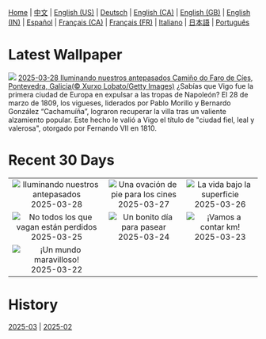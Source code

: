 [Home](../README.md) | [中文](zh-CN.md) | [English (US)](en-US.md) | [Deutsch](de-DE.md) | [English (CA)](en-CA.md) | [English (GB)](en-GB.md) | [English (IN)](en-IN.md) | [Español](es-ES.md) | [Français (CA)](fr-CA.md) | [Français (FR)](fr-FR.md) | [Italiano](it-IT.md) | [日本語](ja-JP.md) | [Português](pt-BR.md)

# Latest Wallpaper
![](https://www.bing.com/th?id=OHR.ReconquestofVigo_ES-ES0266760154_UHD.jpg)
[2025-03-28 Iluminando nuestros antepasados Camiño do Faro de Cíes, Pontevedra, Galicia(© Xurxo Lobato/Getty Images)](https://www.bing.com/th?id=OHR.ReconquestofVigo_ES-ES0266760154_UHD.jpg)
¿Sabías que Vigo fue la primera ciudad de Europa en expulsar a las tropas de Napoleón? El 28 de marzo de 1809, los vigueses, liderados por Pablo Morillo y Bernardo González “Cachamuíña”, lograron recuperar la villa tras un valiente alzamiento popular. Este hecho le valió a Vigo el título de "ciudad fiel, leal y valerosa", otorgado por Fernando VII en 1810.

# Recent 30 Days
|  |  |  |
|:---:|:---:|:---:|
| ![](https://www.bing.com/th?id=OHR.ReconquestofVigo_ES-ES0266760154_400x240.jpg "Iluminando nuestros antepasados") 2025-03-28 | ![](https://www.bing.com/th?id=OHR.OdeonAthens_ES-ES0187817711_400x240.jpg "Una ovación de pie para los cines") 2025-03-27 | ![](https://www.bing.com/th?id=OHR.CrystalManatee_ES-ES0107634100_400x240.jpg "La vida bajo la superficie") 2025-03-26 |
| ![](https://www.bing.com/th?id=OHR.HobbitHole_ES-ES0003424206_400x240.jpg "No todos los que vagan están perdidos") 2025-03-25 | ![](https://www.bing.com/th?id=OHR.ElephantGrass_ES-ES9916597908_400x240.jpg "Un bonito día para pasear") 2025-03-24 | ![](https://www.bing.com/th?id=OHR.NebraskaStorm_ES-ES5763602514_400x240.jpg "¡Vamos a contar km!") 2025-03-23 |
| ![](https://www.bing.com/th?id=OHR.CenoteLilies_ES-ES9746016515_400x240.jpg "¡Un mundo maravilloso!") 2025-03-22 |  |  |

# History
[2025-03](../archives/wallpaper/es-ES/w_2025_03.md) | [2025-02](../archives/wallpaper/es-ES/w_2025_02.md)
